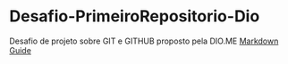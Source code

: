 # Desafio-PrimeiroRepositorio-Dio
Desafio de projeto sobre GIT e GITHUB proposto pela DIO.ME
[Markdown Guide](https://www.markdownguide.org/)
